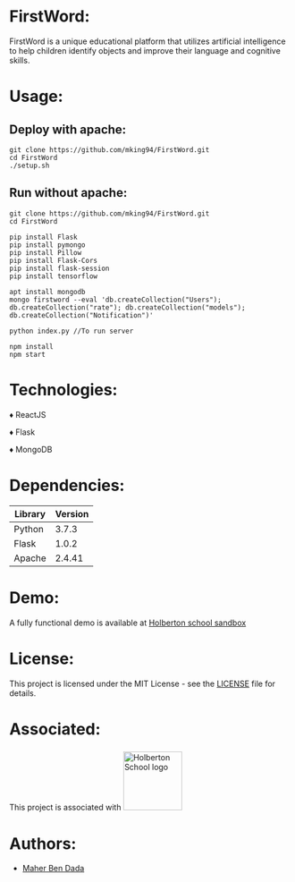 # FirstWord:
FirstWord is a unique educational platform that utilizes artificial intelligence to help children identify objects and improve their language and cognitive skills.
# Usage:
  ## Deploy with apache:
```
git clone https://github.com/mking94/FirstWord.git
cd FirstWord
./setup.sh
```
  ## Run without apache:
```
git clone https://github.com/mking94/FirstWord.git
cd FirstWord
```
```
pip install Flask
pip install pymongo
pip install Pillow
pip install Flask-Cors 
pip install flask-session
pip install tensorflow
```
```
apt install mongodb
mongo firstword --eval 'db.createCollection("Users"); db.createCollection("rate"); db.createCollection("models"); db.createCollection("Notification")'
```
```
python index.py //To run server
```
```
npm install
npm start
```
# Technologies:
  ♦ ReactJS
 
  ♦ Flask
  
  ♦ MongoDB
# Dependencies:

| Library    | Version |
| ---------- | ------- |
| Python     | 3.7.3   |
| Flask      | 1.0.2   |
| Apache     | 2.4.41  |

# Demo:
A fully functional demo is available at [Holberton school sandbox](http://6e51c3252094.ae068b5a.hbtn-cod.io/)
# License: 
This project is licensed under the MIT License - see the [LICENSE](./LICENSE) file for details.
# Associated:
This project is associated with <a href="www.holbertonschool.com"><img src="https://www.entreprises-magazine.com/wp-content/uploads/2020/05/Holberton-School.jpg" style="width:105px;margin-top:5px" alt="Holberton School logo"> </a>
# Authors:
  * [Maher Ben Dada](https://github.com/mking94)
